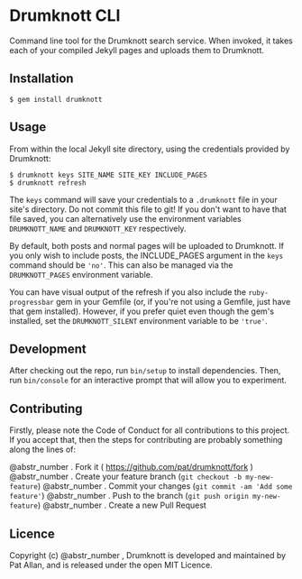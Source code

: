 # Drumknott CLI

Command line tool for the Drumknott search service. When invoked, it takes each of your compiled Jekyll pages and uploads them to Drumknott.

## Installation
    
    
    $ gem install drumknott
    

## Usage

From within the local Jekyll site directory, using the credentials provided by Drumknott:
    
    
    $ drumknott keys SITE_NAME SITE_KEY INCLUDE_PAGES
    $ drumknott refresh
    

The `keys` command will save your credentials to a `.drumknott` file in your site's directory. Do not commit this file to git! If you don't want to have that file saved, you can alternatively use the environment variables `DRUMKNOTT_NAME` and `DRUMKNOTT_KEY` respectively.

By default, both posts and normal pages will be uploaded to Drumknott. If you only wish to include posts, the INCLUDE_PAGES argument in the `keys` command should be `'no'`. This can also be managed via the `DRUMKNOTT_PAGES` environment variable.

You can have visual output of the refresh if you also include the `ruby-progressbar` gem in your Gemfile (or, if you're not using a Gemfile, just have that gem installed). However, if you prefer quiet even though the gem's installed, set the `DRUMKNOTT_SILENT` environment variable to be `'true'`.

## Development

After checking out the repo, run `bin/setup` to install dependencies. Then, run `bin/console` for an interactive prompt that will allow you to experiment.

## Contributing

Firstly, please note the Code of Conduct for all contributions to this project. If you accept that, then the steps for contributing are probably something along the lines of:

@abstr_number . Fork it ( https://github.com/pat/drumknott/fork ) @abstr_number . Create your feature branch (`git checkout -b my-new-feature`) @abstr_number . Commit your changes (`git commit -am 'Add some feature'`) @abstr_number . Push to the branch (`git push origin my-new-feature`) @abstr_number . Create a new Pull Request

## Licence

Copyright (c) @abstr_number , Drumknott is developed and maintained by Pat Allan, and is released under the open MIT Licence.
